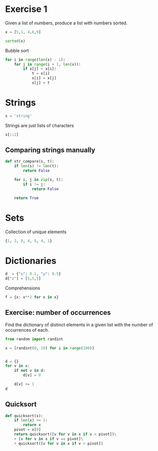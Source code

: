 # Exercise 1
Given a list of numbers, produce a list with numbers sorted.

```python
x = [5,1, 4,6,9]

sorted(x)
````

Bubble sort

```python
for i in range(len(x) - 1):
    for j in range(i + 1, len(x)):
        if x[j] < x[i]:
            t = x[i]
            x[i] = x[j]
            x[j] = t
```

# Strings

```python
s = 'string'
```

Strings are just lists of characters

```python
s[::2]
```

## Comparing strings manually

```python
def str_compare(s, t):
    if len(s) != len(t):
        return False

    for i, j in zip(s, t):
        if i != j:
            return False

    return True
```

# Sets

Collection of unique elements

```python
{1, 2, 8, 4, 5, 4, 1}
```

# Dictionaries

```python
d  = {"x": 0.1, "y": 0.5}
d["z"] = [5,5,5]
```

Comprehensions

```python
f = {x: x**2 for x in x}
```

## Exercise: number of occurrences

Find the dictionary of distinct elements in a given list with the number
of occurrences of each.

```python
from random import randint

x = [randint(0, 10) for i in range(100)]


d = {}
for v in x:
    if not v in d:
        d[v] = 0

    d[v] += 1
d
```

## Quicksort

```python
def quicksort(x):
    if len(x) <= 1:
        return x
    pivot = x[0]
    return quicksort([v for v in x if v < pivot])\
    + [v for v in x if v == pivot]\
    + quicksort([v for v in x if v > pivot])
```
